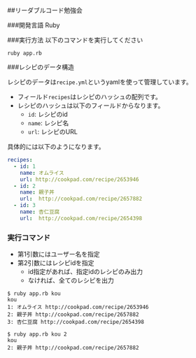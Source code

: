 ##リーダブルコード勉強会

###開発言語
Ruby

###実行方法
以下のコマンドを実行してください

```
ruby app.rb
```

###レシピのデータ構造

レシピのデータは`recipe.yml`というyamlを使って管理しています。

* フィールド`recipes`はレシピのハッシュの配列です。
* レシピのハッシュは以下のフィールドからなります。
  * `id`: レシピのid
  * `name`: レシピ名
  * `url`: レシピのURL

具体的には以下のようになります。

```yaml
recipes:
  - id: 1
    name: オムライス
    url: http://cookpad.com/recipe/2653946
  - id: 2
    name: 親子丼
    url:  http://cookpad.com/recipe/2657882
  - id: 3
    name: 杏仁豆腐
    url:  http://cookpad.com/recipe/2654398
```

### 実行コマンド

* 第1引数にはユーザー名を指定
* 第2引数にはレシピidを指定
  * id指定があれば、指定idのレシピのみ出力
  * なければ、全てのレシピを出力

```console
$ ruby app.rb kou
kou
1: オムライス http://cookpad.com/recipe/2653946
2: 親子丼 http://cookpad.com/recipe/2657882
3: 杏仁豆腐 http://cookpad.com/recipe/2654398

$ ruby app.rb kou 2
kou
2: 親子丼 http://cookpad.com/recipe/2657882
```
